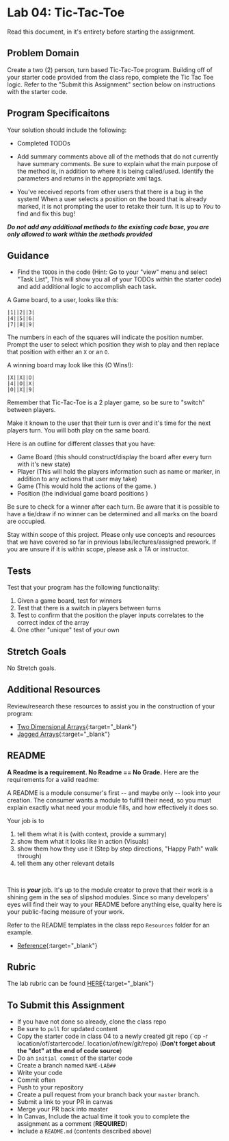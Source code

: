 # Lab 04: Tic-Tac-Toe

Read this document, in it's entirety before starting the assignment. 
 
## Problem Domain
Create a two (2) person, turn based Tic-Tac-Toe program.
Building off of your starter code provided from the class repo, complete the Tic Tac Toe logic. Refer to the "Submit this Assignment" section below on instructions with the starter code. 

## Program Specificaitons
Your solution should include the following:
- Completed TODOs
- Add summary comments above all of the methods that do not currently have summary comments. Be 
sure to explain what the main purpose of the method is, in addition to where it is being called/used. Identify the parameters and 
returns in the appropriate xml tags. 

- You've received reports from other users that there is a bug in the system! When a user selects a position on the board that is already marked, it is not prompting the user to retake their turn. It is up to *You* to find and fix this bug!

***Do not add any additional methods to the existing code base, you are only allowed to work within the methods provided***

## Guidance
- Find the `TODO`s in the code (Hint: Go to your "view" menu and select "Task List", This will show you all of your TODOs within the starter code) and add additional logic to accomplish each task. 

A Game board, to a user, looks like this:

```
|1||2||3|
|4||5||6|
|7||8||9|
```
The numbers in each of the squares will indicate the position number. Prompt the user to 
select which position they wish to 
play and then replace that position with either an `X` or an `O`.

A winning board may look like this (O Wins!):

```
|X||X||O|
|4||O||X|
|O||X||9|
```
Remember that Tic-Tac-Toe is a 2 player game, so be sure to "switch" between players.
 
Make it known to the user that their turn is over and it's time for the next players turn. You will both play on 
the same board. 

 Here is an outline for different classes that you have:
- Game Board (this should construct/display the board after every turn with it's new state)
- Player (This will hold the players information such as name or marker, in addition to any 
actions that user may take)
- Game (This would hold the actions of the game. )
- Position (the individual game board positions )

Be sure to check for a winner after each turn. Be aware that it is possible to have a tie/draw if no winner can be determined and all 
marks on the board are occupied. 

Stay within scope of this project. Please only use concepts and resources that we have covered 
so far in previous labs/lectures/assigned prework. 
If you are unsure if it is within scope, please ask a TA or instructor.

## Tests
Test that your program has the following functionality:
1. Given a game board, test for winners
2. Test that there is a switch in players between turns
3. Test to confirm that the position the player inputs correlates to the correct index of the array
4. One other "unique" test of your own


## Stretch Goals
No Stretch goals.

## Additional Resources
Review/research these resources to assist you in the construction of your program:

- [Two Dimensional Arrays](https://docs.microsoft.com/en-us/dotnet/csharp/programming-guide/arrays/multidimensional-arrays){:target="_blank"} 
- [Jagged Arrays](https://docs.microsoft.com/en-us/dotnet/csharp/programming-guide/arrays/jagged-arrays){:target="_blank"} 


## README
**A Readme is a requirement. No Readme == No Grade.** 
Here are the requirements for a valid readme:

A README is a module consumer's first -- and maybe only -- look into your creation. The consumer wants a module to fulfill their need, so you must explain exactly what need your module fills, and how effectively it does so.

Your job is to

1. tell them what it is (with context, provide a summary)
2. show them what it looks like in action (Visuals)
3. show them how they use it (Step by step directions, "Happy Path" walk through)
4. tell them any other relevant details
<br />

This is ***your*** job. It's up to the module creator to prove that their work is a shining gem in the sea of slipshod modules. Since so many developers' eyes will find their way to your README before anything else, quality here is your public-facing measure of your work.

Refer to the README templates in the class repo `Resources` folder for an example. 
- [Reference](https://github.com/noffle/art-of-readme){:target="_blank"} 


## Rubric

The lab rubric can be found [HERE](../../Resources/rubric){:target="_blank"} 


## To Submit this Assignment
- If you have not done so already, clone the class repo
- Be sure to `pull` for updated content
- Copy the starter code in class 04 to a newly created git repo (`cp -r location/of/startercode/. location/of/new/git/repo) 
(**Don't forget about the "dot" at the end of code source**)
- Do an `initial commit` of the starter code
- Create a branch named `NAME-LAB##`
- Write your code
- Commit often
- Push to your repository
- Create a pull request from your branch back your `master` branch.
- Submit a link to your PR in canvas
- Merge your PR back into master
- In Canvas, Include the actual time it took you to complete the assignment as a comment (**REQUIRED**)
- Include a `README.md` (contents described above)

